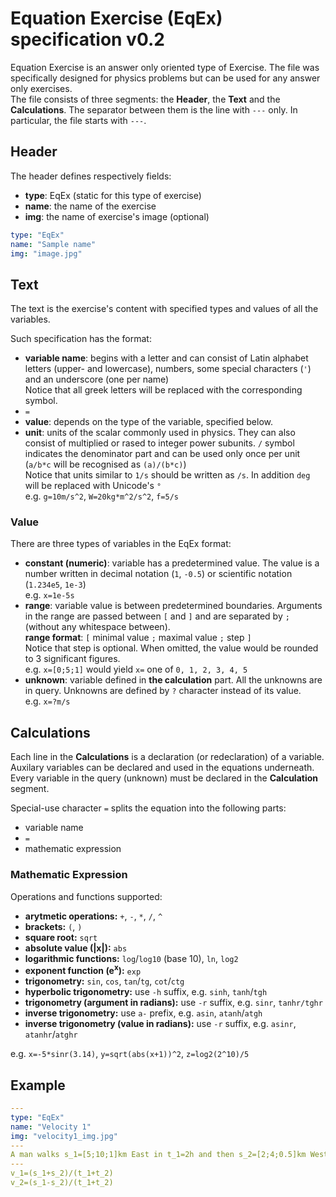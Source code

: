 # Equation Exercise (EqEx) specification v0.2
Equation Exercise is an answer only oriented type of Exercise. The file was specifically designed for physics problems but can be used for any answer only exercises. <br/>
The file consists of three segments: the **Header**, the **Text** and the **Calculations**. The separator between them is the line with `---` only. In particular, the file starts with `---`.

## Header
The header defines respectively fields:
* **type**: EqEx (static for this type of exercise)
* **name**: the name of the exercise
* **img**: the name of exercise's image (optional)

```yaml
type: "EqEx"
name: "Sample name"
img: "image.jpg"
```

## Text
The text is the exercise's content with specified types and values of all the variables.

Such specification has the format:
* **variable name**: begins with a letter and can consist of Latin alphabet letters (upper- and lowercase), numbers, some special characters (`'`) and an underscore (one per name) <br/>
Notice that all greek letters will be replaced with the corresponding symbol.
* `=`
* **value**: depends on the type of the variable, specified below.
* **unit**: units of the scalar commonly used in physics. They can also consist of multiplied or rased to integer power subunits. `/` symbol indicates the denominator part and can be used only once per unit (`a/b*c` will be recognised as `(a)/(b*c)`) <br/>
Notice that units similar to `1/s` should be written as `/s`. In addition `deg` will be replaced with Unicode's `°` <br/>
e.g. `g=10m/s^2`, `W=20kg*m^2/s^2`, `f=5/s`

### Value
There are three types of variables in the EqEx format:
* **constant (numeric)**:  variable has a predetermined value. The value is a number written in decimal notation (`1`, `-0.5`) or scientific notation (`1.234e5`, `1e-3`) <br/>
e.g. `x=1e-5s`
* **range**: variable value is between predetermined boundaries. Arguments in the range are passed between `[` and `]` and are separated by `;` (without any whitespace between). <br/>
**range format**: `[` minimal value `;` maximal value `;` step `]`<br/>
Notice that step is optional. When omitted, the value would be rounded to 3 significant figures. <br/>
e.g. `x=[0;5;1]` would yield `x=` one of `0, 1, 2, 3, 4, 5`
* **unknown**: variable defined in **the calculation** part. All the unknowns are in query. Unknowns are defined by `?` character instead of its value.<br/>
e.g. `x=?m/s`

## Calculations
Each line in the **Calculations** is a declaration (or redeclaration) of a variable. Auxilary variables can be declared and used in the equations underneath. Every variable in the query (unknown) must be declared in the **Calculation** segment.

Special-use character `=` splits the equation into the following parts:
* variable name
* `=`
* mathematic expression

### Mathematic Expression
Operations and functions supported:
* **arytmetic operations:** `+`, `-`, `*`, `/`, `^`
* **brackets:** `(`, `)`
* **square root:** `sqrt`
* **absolute value (|x|):** `abs`
* **logarithmic functions:** `log`/`log10` (base 10), `ln`, `log2`
* **exponent function (e<sup>x</sup>):** `exp`
* **trigonometry:** `sin`, `cos`, `tan`/`tg`, `cot`/`ctg`
* **hyperbolic trigonometry:** use `-h` suffix, e.g. `sinh`, `tanh`/`tgh`
* **trigonometry (argument in radians):** use `-r` suffix, e.g. `sinr`, `tanhr/tghr`
* **inverse trigonometry:** use `a-` prefix, e.g. `asin`, `atanh`/`atgh`
* **inverse trigonometry (value in radians):** use `-r` suffix, e.g. `asinr`, `atanhr`/`atghr`

e.g. `x=-5*sinr(3.14)`, `y=sqrt(abs(x+1))^2`, `z=log2(2^10)/5`

## Example
```yaml
---
type: "EqEx"
name: "Velocity 1"
img: "velocity1_img.jpg"
---
A man walks s_1=[5;10;1]km East in t_1=2h and then s_2=[2;4;0.5]km West in t_2=1h. What is the man's average speed v_1=? and velocity v_2=? for the whole journey?
---
v_1=(s_1+s_2)/(t_1+t_2)
v_2=(s_1-s_2)/(t_1+t_2)
```